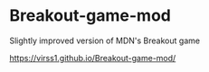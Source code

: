 # Breakout-game-mod
Slightly improved version of MDN's Breakout game

https://virss1.github.io/Breakout-game-mod/
